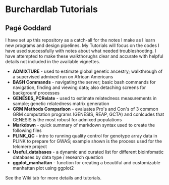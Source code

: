 # Burchardlab Tutorials
## Pagé Goddard

I have set up this repository as a catch-all for the notes I make as I learn new programs and design pipelines. My Tutorials will focus on the codes I have used successfully with notes about what needed troubleshooting. I have attempted to make these walkthorughs clear and accurate with helpful details not included in the available vignettes.

- **ADMIXTURE** - used to estimate global genetic ancestry; walkthrough of a supervised admixed run on African Americans
- **BASH Commands** - navigating the server; basic bash commands for navigation, finding and viewing data; also detaching screens for backgrounf processes
- **GENESES_PCRelate** - used to estimate relatedness measurements in sample; genetic relatedness matrix generation
- **GRM Methods Comparison** - evaluates Pro's and Con's of 3 common GRM computation programs (GENESIS, REAP, GCTA) and conlcudes that GENESIS is the most robust for admixed populations
- **Markdown** - quick summary of markdown syntax used to create the following files
- **PLINK_QC** - intro to running quality control for genotype array data in PLINK to prepare for GWAS; example shown is the process used for the telomere project
- **Useful_databases** - a dynamic and curated list for different bioinfomatic databases by data type / research question
- **ggplot_manhattan** - function for creating a beautiful and customizable manhattan plot using ggplot2

See the Wiki tab for more details and tutorials.
